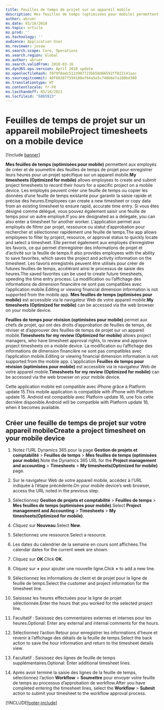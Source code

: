 ```yaml
---
title: Feuilles de temps de projet sur un appareil mobile
description: Mes feuilles de temps (optimisées pour mobile) permettent aux employés de créer et de soumettre des feuilles de temps de projet pour enregistrer les heures pour un projet spécifique sur un appareil mobile.
author: abruer
ms.date: 03/16/2018
ms.topic: article
ms.prod: ''
ms.technology: ''
audience: Application User
ms.reviewer: josaw
ms.search.scope: Core, Operations
ms.search.region: Global
ms.author: abruer
ms.search.validFrom: 2018-03-16
ms.dyn365.ops.version: April 2018 update
ms.openlocfilehash: f079f0adc5123907723bb58d86592ff822141aac
ms.sourcegitcommit: 40f68387f594180af64a5e5c748b6efa188bd300
ms.translationtype: HT
ms.contentlocale: fr-FR
ms.lasthandoff: 05/10/2021
ms.locfileid: "6005923"
---
```

# <a name="project-timesheets-on-a-mobile-device"></a><span data-ttu-id="9d64a-103">Feuilles de temps de projet sur un appareil mobile</span><span class="sxs-lookup"><span data-stu-id="9d64a-103">Project timesheets on a mobile device</span></span>

[!include [banner](../includes/banner.md)]

<span data-ttu-id="9d64a-104">**Mes feuilles de temps (optimisées pour mobile)** permettent aux employés de créer et de soumettre des feuilles de temps de projet pour enregistrer leurs heures pour un projet spécifique sur un appareil mobile.</span><span class="sxs-lookup"><span data-stu-id="9d64a-104">**My timesheets (Optimized for mobile)** allows employees to create and submit project timesheets to record their hours for a specific project on a mobile device.</span></span> <span data-ttu-id="9d64a-105">Les employés peuvent créer une feuille de temps ou copier les données d’une feuille de temps existante pour garantir la saisie rapide et précise des heures.</span><span class="sxs-lookup"><span data-stu-id="9d64a-105">Employees can create a new timesheet or copy data from an existing timesheet to ensure rapid, accurate time entry.</span></span> <span data-ttu-id="9d64a-106">Si vous êtes désigné comme délégué, vous pouvez également saisir une feuille de temps pour un autre employé.</span><span class="sxs-lookup"><span data-stu-id="9d64a-106">If you are designated as a delegate, you can also enter a timesheet for another worker.</span></span> <span data-ttu-id="9d64a-107">L’application permet aux employés de filtrer par projet, ressource ou statut d’approbation pour rechercher et sélectionner rapidement une feuille de temps.</span><span class="sxs-lookup"><span data-stu-id="9d64a-107">The app allows employees to filter by project, resource, or approval status to quickly locate and select a timesheet.</span></span> <span data-ttu-id="9d64a-108">Elle permet également aux employés d’enregistrer les favoris, ce qui permet d’enregistrer des informations de projet et d’activité sur la feuille de temps.</span><span class="sxs-lookup"><span data-stu-id="9d64a-108">It also provides employees with the ability to save favorites, which saves the project and activity information on the timesheet.</span></span> <span data-ttu-id="9d64a-109">Les favoris enregistrés peuvent être utilisés pour créer de futures feuilles de temps, accélérant ainsi le processus de saisie des heures.</span><span class="sxs-lookup"><span data-stu-id="9d64a-109">The saved favorites can be used to create future timesheets, speeding the time entry process.</span></span> <span data-ttu-id="9d64a-110">La modification ou l’affichage des informations de dimension financière ne sont pas compatibles avec l’application mobile.</span><span class="sxs-lookup"><span data-stu-id="9d64a-110">Editing or viewing financial dimension information is not supported from the mobile app.</span></span> <span data-ttu-id="9d64a-111">**Mes feuilles de temps (optimisées pour mobile)** est accessible via le navigateur Web de votre appareil mobile.</span><span class="sxs-lookup"><span data-stu-id="9d64a-111">**My timesheets (Optimized for mobile)** can be accessed via the web browser on your mobile device.</span></span>

<span data-ttu-id="9d64a-112">**Feuilles de temps pour révision (optimisées pour mobile)** permet aux chefs de projet, qui ont des droits d’approbation de feuilles de temps, de réviser et d’approuver des feuilles de temps de projet sur un appareil mobile.</span><span class="sxs-lookup"><span data-stu-id="9d64a-112">**Timesheets for my review (Optimized for mobile)** allows project managers, who have timesheet approval rights, to review and approve project timesheets on a mobile device.</span></span> <span data-ttu-id="9d64a-113">La modification ou l’affichage des informations de dimension financière ne sont pas compatibles avec l’application mobile.</span><span class="sxs-lookup"><span data-stu-id="9d64a-113">Editing or viewing financial dimension information is not supported from the mobile app.</span></span> <span data-ttu-id="9d64a-114">L’application **Feuilles de temps pour révision (optimisées pour mobile)** est accessible via le navigateur Web de votre appareil mobile.</span><span class="sxs-lookup"><span data-stu-id="9d64a-114">**Timesheets for my review (Optimized for mobile)** can be accessed via the web browser on your mobile device.</span></span>

<span data-ttu-id="9d64a-115">Cette application mobile est compatible avec iPhone grâce à Platform update 15.</span><span class="sxs-lookup"><span data-stu-id="9d64a-115">This mobile application is compatible with iPhone with Platform update 15.</span></span>
<span data-ttu-id="9d64a-116">Android est compatible avec Platform update 16, une fois cette dernière disponible.</span><span class="sxs-lookup"><span data-stu-id="9d64a-116">Android will be compatible with Platform update 16, when it becomes available.</span></span>

## <a name="create-a-project-timesheet-on-your-mobile-device"></a><span data-ttu-id="9d64a-117">Créer une feuille de temps de projet sur votre appareil mobile</span><span class="sxs-lookup"><span data-stu-id="9d64a-117">Create a project timesheet on your mobile device</span></span>

1.  <span data-ttu-id="9d64a-118">Notez l’URL Dynamics 365 pour la page **Gestion de projets et comptabilité** \> **Feuilles de temps** \> **Mes feuilles de temps (optimisées pour mobile)**.</span><span class="sxs-lookup"><span data-stu-id="9d64a-118">Note the Dynamics 365 URL for the **Project management and accounting** \> **Timesheets** \> **My timesheets(Optimized for mobile)** page.</span></span>

2.  <span data-ttu-id="9d64a-119">Sur le navigateur Web de votre appareil mobile, accédez à l’URL indiquée à l’étape précédente.</span><span class="sxs-lookup"><span data-stu-id="9d64a-119">On your mobile device’s web browser, access the URL noted in the previous step.</span></span>
 
3.  <span data-ttu-id="9d64a-120">Sélectionnez **Gestion de projets et comptabilité** \> **Feuilles de temps** \> **Mes feuilles de temps (optimisées pour mobile)**.</span><span class="sxs-lookup"><span data-stu-id="9d64a-120">Select **Project management and Accounting** \> **Timesheets** \> **My timesheets(Optimized for mobile)**.</span></span>

4.  <span data-ttu-id="9d64a-121">Cliquez sur **Nouveau**.</span><span class="sxs-lookup"><span data-stu-id="9d64a-121">Select **New**.</span></span>

5.  <span data-ttu-id="9d64a-122">Sélectionnez une ressource.</span><span class="sxs-lookup"><span data-stu-id="9d64a-122">Select a resource.</span></span>

6.  <span data-ttu-id="9d64a-123">Les dates du calendrier de la semaine en cours sont affichées.</span><span class="sxs-lookup"><span data-stu-id="9d64a-123">The calendar dates for the current week are shown.</span></span>

7.  <span data-ttu-id="9d64a-124">Cliquez sur **OK**.</span><span class="sxs-lookup"><span data-stu-id="9d64a-124">Click **OK**.</span></span>

8.  <span data-ttu-id="9d64a-125">Cliquez sur **+** pour ajouter une nouvelle ligne.</span><span class="sxs-lookup"><span data-stu-id="9d64a-125">Click **+** to add a new line.</span></span>

9.  <span data-ttu-id="9d64a-126">Sélectionnez les informations de client et de projet pour la ligne de feuille de temps.</span><span class="sxs-lookup"><span data-stu-id="9d64a-126">Select the customer and project information for the timesheet line.</span></span>

10. <span data-ttu-id="9d64a-127">Saisissez les heures effectuées pour la ligne de projet sélectionnée.</span><span class="sxs-lookup"><span data-stu-id="9d64a-127">Enter the hours that you worked for the selected project line.</span></span>

11. <span data-ttu-id="9d64a-128">Facultatif : Saisissez des commentaires externes et internes pour les heures.</span><span class="sxs-lookup"><span data-stu-id="9d64a-128">Optional: Enter any external and internal comments for the hours.</span></span>

12. <span data-ttu-id="9d64a-129">Sélectionnez l’action Retour pour enregistrer les informations d’heure et revenir à l’affichage des détails de la feuille de temps.</span><span class="sxs-lookup"><span data-stu-id="9d64a-129">Select the back action to save the hour information and return to the timesheet details view.</span></span>

13. <span data-ttu-id="9d64a-130">Facultatif : Saisissez des lignes de feuille de temps supplémentaires.</span><span class="sxs-lookup"><span data-stu-id="9d64a-130">Optional: Enter additional timesheet lines.</span></span>

14. <span data-ttu-id="9d64a-131">Après avoir terminé la saisie des lignes de la feuille de temps, sélectionnez l’action **Workflow** \> **Soumettre** pour envoyer votre feuille de temps au processus d’approbation de workflow.</span><span class="sxs-lookup"><span data-stu-id="9d64a-131">After you have completed entering the timesheet lines, select the **Workflow** \> **Submit** action to submit your timesheet to the workflow approval process.</span></span>


[!INCLUDE[footer-include](../includes/footer-banner.md)]